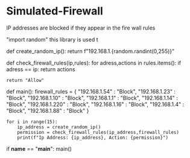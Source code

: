 # Simulated-Firewall
IP addresses are blocked if they appear in the fire wall rules

"import random" this library is used t

def create_random_ip():
    return f"192.168.1.{random.randint(0,255)}"

def check_firewall_rules(ip,rules):
    for adress,actions in rules.items():
        if adress == ip:
            return actions
        
    return "Allow"

def main():
    firewall_rules = {
        "192.168.1.54" : "Block",
        "192.168.1.23" : "Block",
        "192.168.1.10" : "Block",
        "192.168.1.1" : "Block",
        "192.168.1.14" : "Block",
        "192.168.1.220" : "Block",
        "192.168.1.16" : "Block",
        "192.168.1.4" : "Block",
        "192.168.1.88" : "Block"
    }

    for i in range(15):
        ip_address = create_random_ip()
        permission = check_firewall_rules(ip_address,firewall_rules)
        print(f"Ip Address: {ip_address}, Action: {permission}")

if __name__ == "__main__":
    main()


